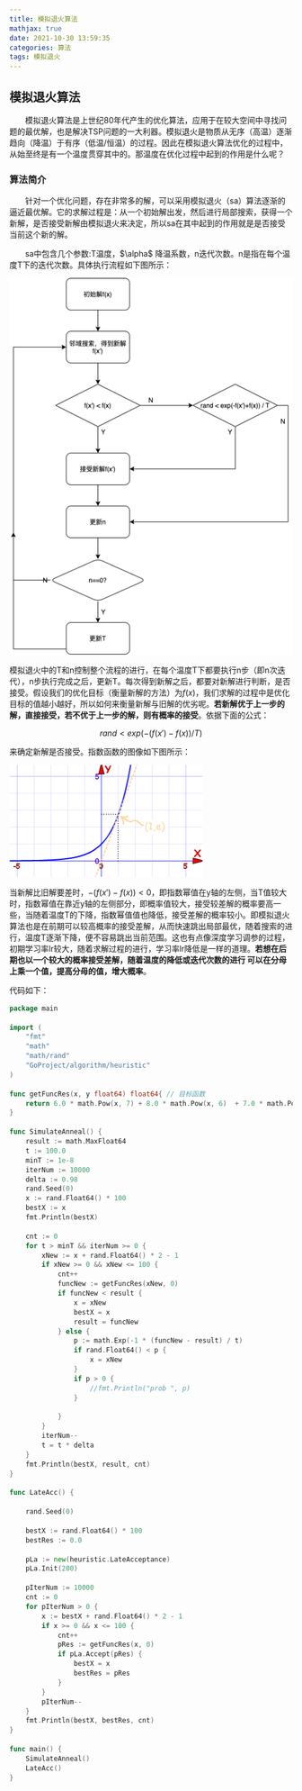 ```yaml
---
title: 模拟退火算法
mathjax: true
date: 2021-10-30 13:59:35
categories: 算法
tags: 模拟退火
---
```


## 模拟退火算法

&emsp;&emsp;模拟退火算法是上世纪80年代产生的优化算法，应用于在较大空间中寻找问题的最优解，也是解决TSP问题的一大利器。模拟退火是物质从无序（高温）逐渐趋向（降温）于有序（低温/恒温）的过程。因此在模拟退火算法优化的过程中，从始至终是有一个温度贯穿其中的。那温度在优化过程中起到的作用是什么呢？

<!--more-->

### 算法简介

&emsp;&emsp;针对一个优化问题，存在非常多的解，可以采用模拟退火（sa）算法逐渐的逼近最优解。它的求解过程是：从一个初始解出发，然后进行局部搜索，获得一个新解，是否接受新解由模拟退火来决定，所以sa在其中起到的作用就是是否接受当前这个新的解。

&emsp;&emsp;sa中包含几个参数:T温度，$\alpha\$ 降温系数，n迭代次数。n是指在每个温度T下的迭代次数。具体执行流程如下图所示：

![sa](/images/sa.png)



模拟退火中的T和n控制整个流程的进行，在每个温度T下都要执行n步（即n次迭代），n步执行完成之后，更新T。每次得到新解之后，都要对新解进行判断，是否接受。假设我们的优化目标（衡量新解的方法）为$f(x)$，我们求解的过程中是优化目标的值越小越好，所以如何来衡量新解与旧解的优劣呢。**若新解优于上一步的解，直接接受，若不优于上一步的解，则有概率的接受**。依据下面的公式：

$$rand < exp(-(f(x')-f(x)) / T)$$

来确定新解是否接受。指数函数的图像如下图所示：

![exp](/images/exp.gif)

当新解比旧解要差时，$-(f(x')-f(x)) < 0$，即指数幂值在y轴的左侧，当T值较大时，指数幂值在靠近y轴的左侧部分，即概率值较大，接受较差解的概率要高一些，当随着温度T的下降，指数幂值值也降低，接受差解的概率较小。即模拟退火算法也是在前期可以较高概率的接受差解，从而快速跳出局部最优，随着搜索的进行，温度T逐渐下降，便不容易跳出当前范围。这也有点像深度学习调参的过程，初期学习率lr较大，随着求解过程的进行，学习率lr降低是一样的道理。**若想在后期也以一个较大的概率接受差解，随着温度的降低或迭代次数的进行 可以在分母上乘一个值，提高分母的值，增大概率**。

代码如下：

```go
package main

import (
	"fmt"
	"math"
	"math/rand"
	"GoProject/algorithm/heuristic"
)

func getFuncRes(x, y float64) float64{ // 目标函数
	return 6.0 * math.Pow(x, 7) + 8.0 * math.Pow(x, 6)  + 7.0 * math.Pow(x, 3) + 5 * math.Pow(x, 2) - x*y
}

func SimulateAnneal() {
	result := math.MaxFloat64
	t := 100.0
	minT := 1e-8
	iterNum := 10000
	delta := 0.98
	rand.Seed(0)
	x := rand.Float64() * 100
	bestX := x
	fmt.Println(bestX)

	cnt := 0
	for t > minT && iterNum >= 0 {
		xNew := x + rand.Float64() * 2 - 1
		if xNew >= 0 && xNew <= 100 {
			cnt++
			funcNew := getFuncRes(xNew, 0)
			if funcNew < result {
				x = xNew
				bestX = x
				result = funcNew
			} else {
				p := math.Exp(-1 * (funcNew - result) / t)
				if rand.Float64() < p {
					x = xNew
				}
				if p > 0 {
					//fmt.Println("prob ", p)
				}

			}
		}
		iterNum--
		t = t * delta
	}
	fmt.Println(bestX, result, cnt)
}

func LateAcc() {

	rand.Seed(0)

	bestX := rand.Float64() * 100
	bestRes := 0.0

	pLa := new(heuristic.LateAcceptance)
	pLa.Init(200)

	pIterNum := 10000
	cnt := 0
	for pIterNum > 0 {
		x := bestX + rand.Float64() * 2 - 1
		if x >= 0 && x <= 100 {
			cnt++
			pRes := getFuncRes(x, 0)
			if pLa.Accept(pRes) {
				bestX = x
				bestRes = pRes
			}
		}
		pIterNum--
	}
	fmt.Println(bestX, bestRes, cnt)
}

func main() {
	SimulateAnneal()
	LateAcc()
}

```

